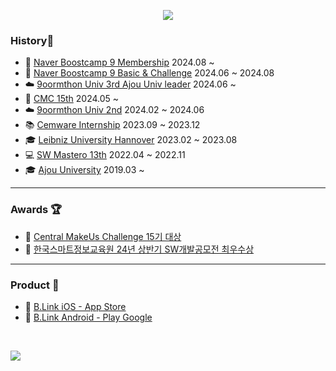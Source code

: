 <!--
**kwaksj329/kwaksj329** is a ✨ _special_ ✨ repository because its `README.md` (this file) appears on your GitHub profile.

Here are some ideas to get you started:

- 🔭 I’m currently working on ...
- 🌱 I’m currently learning ...
- 👯 I’m looking to collaborate on ...
- 🤔 I’m looking for help with ...
- 💬 Ask me about ...
- 📫 How to reach me: ...
- 😄 Pronouns: ...
- ⚡ Fun fact: ...

<img src="https://capsule-render.vercel.app/api?type=venom&height=100&color=gradient&reversal=false&textBg=false&desc=Sujong%20Kwak&fontSize=20"/>
-->

<p align="center">
  <img src="https://capsule-render.vercel.app/api?type=venom&height=100&color=gradient&reversal=false&textBg=false&desc=Sujong%20Kwak&fontSize=20">
</p>

### History📝
- 🌳 [Naver Boostcamp 9 Membership](https://boostcamp.connect.or.kr/)</b> 2024.08 ~ <br />
- 🌳 [Naver Boostcamp 9 Basic & Challenge](https://boostcamp.connect.or.kr/)</b> 2024.06 ~ 2024.08 <br />
- ☁️  [9oormthon Univ 3rd Ajou Univ leader](https://9oormthon.university/)</b> 2024.06 ~ <br />
- 👾 [CMC 15th](https://cmc.makeus.in/)</b> 2024.05 ~ <br />
- ☁️  [9oormthon Univ 2nd](https://9oormthon.university/)</b> 2024.02 ~ 2024.06 <br />
- 📚 [Cemware Internship](https://www.cemware.com/)</b> 2023.09 ~ 2023.12<br />
- 🎓 [Leibniz University Hannover](https://www.uni-hannover.de/en/)</b> 2023.02 ~ 2023.08<br />
- 💻 [SW Mastero 13th](https://github.com/kwaksj329/BetweenUs_FE)</b> 2022.04 ~ 2022.11<br />
- 🎓 [Ajou University](https://www.ajou.ac.kr/)</b> 2019.03 ~ <br />

---

### Awards 🏆
- 🥇 [Central MakeUs Challenge 15기 대상](https://github.com/BLink-Org/BLink-client)<br />
- 🥇 [한국스마트정보교육원 24년 상반기 SW개발공모전 최우수상](https://github.com/9oormthon-univ/2024_BEOTKKOTTHON_TEAM_24_FE)<br />

---

### Product 📲
- 👾 [B.Link iOS - App Store](https://apps.apple.com/us/app/b-link/id6630368733)<br />
- 👾 [B.Link Android - Play Google](https://play.google.com/store/apps/details?id=com.blinkapplication&pli=1)<br />

<br />

<a href="https://hits.seeyoufarm.com"><img src="https://hits.seeyoufarm.com/api/count/incr/badge.svg?url=https%3A%2F%2Fgithub.com%2Fkwaksj329%2Fhit-counter&count_bg=%23FF3C80DE&title_bg=%23555555&icon=github.svg&icon_color=%23E7E7E7&title=hits&edge_flat=true"/></a>
